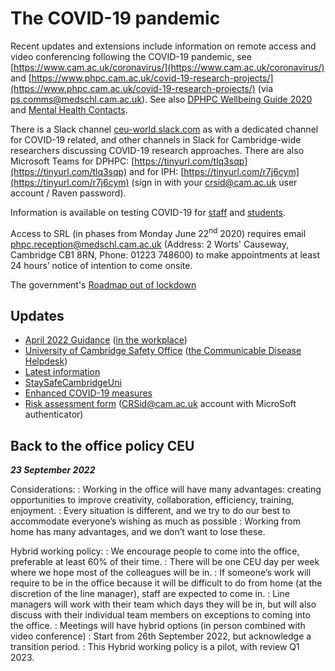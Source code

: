 # The COVID-19 pandemic

Recent updates and extensions include information on remote access and video conferencing following the COVID-19 pandemic, see [https://www.cam.ac.uk/coronavirus/](https://www.cam.ac.uk/coronavirus/) and [https://www.phpc.cam.ac.uk/covid-19-research-projects/](https://www.phpc.cam.ac.uk/covid-19-research-projects/) (via [ps.comms@medschl.cam.ac.uk](mailto:ps.comms@medschl.cam.ac.uk)). See also [DPHPC Wellbeing Guide 2020](files/DPHPC_Wellbeing_Guide_2020.pdf) and [Mental Health Contacts](files/Mental_Health_Contacts.pdf).

There is a Slack channel [ceu-world.slack.com](https://ceu-world.slack.com/) as with a dedicated channel for COVID-19 related, and other channels in Slack for Cambridge-wide researchers discussing COVID-19 research approaches. There are also Microsoft Teams for DPHPC: [https://tinyurl.com/tlq3sqp](https://tinyurl.com/tlq3sqp) and for IPH: [https://tinyurl.com/r7j6cym](https://tinyurl.com/r7j6cym) (sign in with your crsid@cam.ac.uk user account / Raven password).

Information is available on testing COVID-19 for [staff](https://www.cam.ac.uk/coronavirus/staff/health-and-wellbeing/testing-staff-for-covid-19) and [students](https://www.cam.ac.uk/coronavirus/students/health-and-wellbeing#testing).

Access to SRL (in phases from Monday June 22<sup>nd</sup> 2020) requires email <a href="mailto:phpc.reception@medschl.cam.ac.uk">phpc.reception@medschl.cam.ac.uk</a> (Address: 2 Worts' Causeway, Cambridge CB1 8RN, Phone: 01223 748600) to make appointments at least 24 hours’ notice of intention to come onsite.

The government's [Roadmap out of lockdown](https://www.gov.uk/government/publications/covid-19-response-spring-2021/covid-19-response-spring-2021-summary#roadmap-out-of-lockdown)

## Updates

* [April 2022 Guidance](https://www.gov.uk/guidance/people-with-symptoms-of-a-respiratory-infection-including-covid-19) ([in the workplace](https://www.gov.uk/guidance/reducing-the-spread-of-respiratory-infections-including-covid-19-in-the-workplace))
* [University of Cambridge Safety Office](https://www.safety.admin.cam.ac.uk/system/files/hsd097m.pdf) ([the Communicable Disease Helpdesk](mailto:mailto:covid-helpdesk@admin.cam.ac.uk))
* [Latest information](https://www.safety.admin.cam.ac.uk/latest-information/covid-19)
* [StaySafeCambridgeUni](https://www.cam.ac.uk/coronavirus/stay-safe-cambridge-uni/)
* [Enhanced COVID-19 measures](https://www.cam.ac.uk/coronavirus/news/message-from-the-vice-chancellor-about-enhanced-covid-19-measures)
* [Risk assessment form](https://forms.office.com/Pages/ResponsePage.aspx?id=RQSlSfq9eUut41R7TzmG6V_73Lw5f1lGsOfkEOfY86lUQjdCWUROREFCTkZPOVMzQVVRTzRRTDZRRS4u) (CRSid@cam.ac.uk account with MicroSoft authenticator)

## Back to the office policy CEU

***23 September 2022***

Considerations:
: Working in the office will have many advantages: creating opportunities to improve creativity, collaboration, efficiency, training, enjoyment.
: Every situation is different, and we try to do our best to accommodate everyone’s wishing as much as possible
: Working from home has many advantages, and we don’t want to lose these.

Hybrid working policy:
: We encourage people to come into the office, preferable at least 60% of their time.
: There will be one CEU day per week where we hope most of the colleagues will be in.
: If someone’s work will require to be in the office because it will be difficult to do from home (at the discretion of the line manager), staff are expected to come in.
: Line managers will work with their team which days they will be in, but will also discuss with their individual team members on exceptions to coming into the office.
: Meetings will have hybrid options (in person combined with video conference)
: Start from 26th September 2022, but acknowledge a transition period.
: This Hybrid working policy is a pilot, with review Q1 2023.
